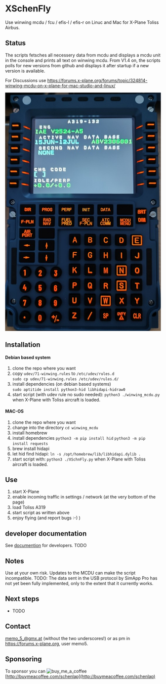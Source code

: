 # XSchenFly
Use winwing mcdu / fcu / efis-l / efis-r on Linuc and Mac for X-Plane Toliss Airbus.

## Status
The scripts fetsches all necessery data from mcdu and displays a mcdu unit in the console and prints all text on winwing mcdu. 
From V1.4 on, the scripts polls for new versions from github and displays it after startup if a new version is available.

For Discussions use https://forums.x-plane.org/forums/topic/324814-winwing-mcdu-on-x-plane-for-mac-studio-and-linux/


![mcdu demo image](./documentation/A319MCDU1.jpg)


## Installation

#### Debian based system
1. clone the repo where you want
2. copy `udev/71-winwing.rules` to `/etc/udev/rules.d`  
`sudo cp udev/71-winwing.rules /etc/udev/rules.d/`
3. install dependencies (on debian based systems)  
`sudo aptitide install python3-hid libhidapi-hidraw0`
5. start script (with udev rule no sudo needed): `python3 ./winwing_mcdu.py` when X-Plane with Toliss aircraft is loaded.


#### MAC-OS

1. clone the repo where you want
2. change into the directory `cd winwing_mcdu`
3. install homebrew
4. install dependencies
`python3 -m pip install hid`
`python3 -m pip install requests`
5. brew install hidapi
6. let hid find hidapi: `ln -s /opt/homebrew/lib/libhidapi.dylib .`
7. start script with: `python3 ./XSchnFly.py` when X-Plane with Toliss aircraft is loaded.


## Use
1. start X-Plane
2. enable incoming traffic in settings / network (at the very bottom of the page)
3. load Toliss A319
4. start script as written above
5. enjoy flying (and report bugs :-)  )


## developer documentation
See [documention](./documentation/README.md) for developers. TODO

## Notes
Use at your own risk. Updates to the MCDU can make the script incompatible.
TODO: The data sent in the USB protocol by SimApp Pro has not yet been fully implemented, only to the extent that it currently works.

## Next steps
 * TODO 

## Contact
<memo_5_@gmx.at> (without the two underscores!) or as pm in https://forums.x-plane.org, user memo5.

## Sponsoring
To sponsor you can ![buy_me_a_coffee](https://github.com/user-attachments/assets/d0a94d75-9ad3-41e4-8b89-876c0a2fdf36)
[http://buymeacoffee.com/schenlap](http://buymeacoffee.com/schenlap)
